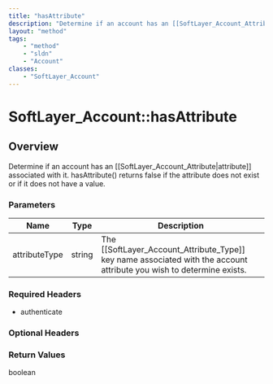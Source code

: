 ```yaml
---
title: "hasAttribute"
description: "Determine if an account has an [[SoftLayer_Account_Attribute|attribute]] associated with it. hasAttribute() returns fals... "
layout: "method"
tags:
    - "method"
    - "sldn"
    - "Account"
classes:
    - "SoftLayer_Account"
---
```

# SoftLayer_Account::hasAttribute
## Overview 
Determine if an account has an [[SoftLayer_Account_Attribute|attribute]] associated with it. hasAttribute() returns false if the attribute does not exist or if it does not have a value. 

### Parameters 
|Name | Type | Description |
| --- | --- | --- |
|attributeType| string| The [[SoftLayer_Account_Attribute_Type]] key name associated with the account attribute you wish to determine exists.|


### Required Headers
* authenticate

### Optional Headers

### Return Values
boolean
